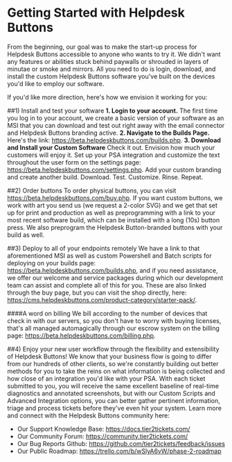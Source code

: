 # Getting Started with Helpdesk Buttons
From the beginning, our goal was to make the start-up process for Helpdesk Buttons accessible to anyone who wants to try it. We didn't want any features or abilities stuck behind paywalls or shrouded in layers of minutae or smoke and mirrors. All you need to do is login, download, and install the custom Helpdesk Buttons software you've built on the devices you'd like to employ our software.

If you'd like more direction, here's how we envision it working for you:

##1) Install and test your software
**1. Login to your account.**
The first time you log in to your account, we create a basic version of your software as an MSI that you can download and test out right away with the email connector and Helpdesk Buttons branding active.
**2. Navigate to the Builds Page.**
Here's the link: https://beta.helpdeskbuttons.com/builds.php.
**3. Download and Install your Custom Software**
Check it out. Envision how much your customers will enjoy it. Set up your PSA integration and customize the text throughout the user form on the settings page: https://beta.helpdeskbuttons.com/settings.php. Add your custom branding and create another build. Download. Test. Customize. Rinse. Repeat.

##2) Order buttons
To order physical buttons, you can visit https://beta.helpdeskbuttons.com/buy.php. If you want custom buttons, we work with art you send us (we request a 2-color SVG) and we get that set up for print and production as well as preprogramming with a link to your most recent software build, which can be installed with a long (10s) button press. We also preprogram the Helpdesk Button-branded buttons with your build as well.

##3) Deploy to all of your endpoints remotely
We have a link to that aforementioned MSI as well as custom Powershell and Batch scripts for deploying on your builds page: https://beta.helpdeskbuttons.com/builds.php, and if you need assistance, we offer our welcome and service packages during which our development team can assist and complete all of this for you. These are also linked through the buy page, but you can visit the shop directly, here: https://cms.helpdeskbuttons.com/product-category/starter-pack/.

####A word on billing
We bill according to the number of devices that check in with our servers, so you don't have to worry with buying licenses, that's all managed automagically through our escrow system on the billing page: https://beta.helpdeskbuttons.com/billing.php.

##4) Enjoy your new user workflow through the flexibility and extensibility of Helpdesk Buttons!
We know that your business flow is going to differ from our hundreds of other clients, so we're constantly building out better methods for you to take the reins on what information is being collected and how close of an integration you'd like with your PSA. With each ticket submitted to you, you will receive the same excellent baseline of real-time diagnostics and annotated screenshots, but with our Custom Scripts and Advanced Integration options, you can better gather pertinent information, triage and process tickets before they've even hit your system. Learn more and connect with the Helpdesk Buttons community here: 
- Our Support Knowledge Base: https://docs.tier2tickets.com/
- Our Community Forum:  https://community.tier2tickets.com/
- Our Bug Reports Github: https://github.com/tier2tickets/feedback/issues
- Our Public Roadmap: https://trello.com/b/wSlyA6vW/phase-2-roadmap
